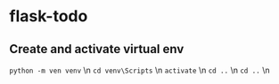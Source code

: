 # flask-todo

## Create and activate virtual env
`python -m ven venv` \n
`cd venv\Scripts` \n
`activate` \n
`cd ..` \n
`cd ..` \n

